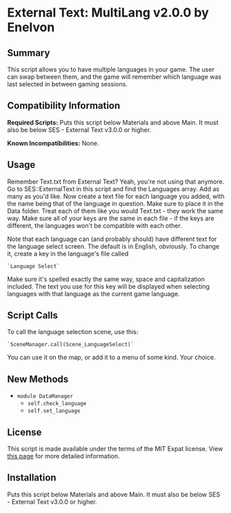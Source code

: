 External Text: MultiLang v2.0.0 by Enelvon
=============================================================================

Summary
-----------------------------------------------------------------------------
This script allows you to have multiple languages in your game. The user
can swap between them, and the game will remember which language was last
selected in between gaming sessions.

Compatibility Information
-----------------------------------------------------------------------------
**Required Scripts:**
Puts this script below Materials and above Main. It must also be below
SES - External Text v3.0.0 or higher.

**Known Incompatibilities:**
None.

Usage
-----------------------------------------------------------------------------
Remember Text.txt from External Text? Yeah, you're not using that anymore.
Go to SES::ExternalText in this script and find the Languages array. Add as
many as you'd like. Now create a text file for each language you added, with
the name being that of the language in question. Make sure to place it in
the Data folder. Treat each of them like you would Text.txt - they work the
same way. Make sure all of your keys are the same in each file - if the keys
are different, the languages won't be compatible with each other.

Note that each language can (and probably should) have different text for
the language select screen. The default is in English, obviously. To change
it, create a key in the language's file called 

    `Language Select`

Make sure it's spelled exactly the same way, space and capitalization
included. The text you use for this key will be displayed when selecting
languages with that language as the current game language.

Script Calls
-----------------------------------------------------------------------------
To call the language selection scene, use this:

    `SceneManager.call(Scene_LanguageSelect)`

You can use it on the map, or add it to a menu of some kind. Your choice.

New Methods
-----------------------------------------------------------------------------
* `module DataManager`
    - `self.check_language`
    - `self.set_language`

License
-----------------------------------------------------------------------------
This script is made available under the terms of the MIT Expat license.
View [this page](http://sesvxace.wordpress.com/license/) for more detailed
information.

Installation
-----------------------------------------------------------------------------
Puts this script below Materials and above Main. It must also be below
SES - External Text v3.0.0 or higher.
